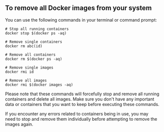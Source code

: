 ## To remove all Docker images from your system
You can use the following commands in your terminal or command prompt:
```
# Stop all running containers
docker stop $(docker ps -aq)

# Remove single containers
docker rm abc(id)

# Remove all containers
docker rm $(docker ps -aq)

# Remove single images
docker rmi id

# Remove all images
docker rmi $(docker images -aq)
```
Please note that these commands will forcefully stop and remove all running containers and delete all images. Make sure you don't have any important data or containers that you want to keep before executing these commands.

If you encounter any errors related to containers being in use, you may need to stop and remove them individually before attempting to remove the images again.